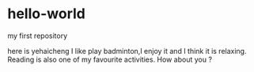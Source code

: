# hello-world
my first repository

here is yehaicheng 
I like play badminton,I enjoy it and I think it is relaxing.
Reading is also one of my favourite activities.
How about you ?
